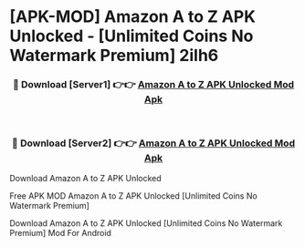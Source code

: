 # [APK-MOD] Amazon A to Z APK Unlocked - [Unlimited Coins No Watermark Premium] 2ilh6



<div align="center">
<h3>🔴 Download [Server1] 👉👉 <a href="https://momento.my/?title=Amazon_A_to_Z_APK_Unlocked">Amazon A to Z APK Unlocked Mod Apk</a></h3><br>

<h3>🔴 Download [Server2] 👉👉 <a href="https://momento.my/?title=Amazon_A_to_Z_APK_Unlocked">Amazon A to Z APK Unlocked Mod Apk</a></h3>
</div>



Download Amazon A to Z APK Unlocked 

Free APK MOD Amazon A to Z APK Unlocked [Unlimited Coins No Watermark Premium]

Download Amazon A to Z APK Unlocked [Unlimited Coins No Watermark Premium] Mod For Android
